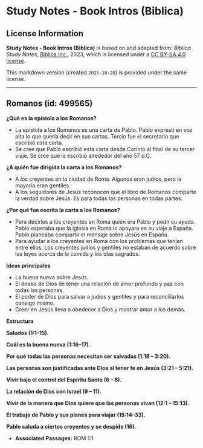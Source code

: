 # Study Notes - Book Intros (Biblica)

## License Information

**Study Notes - Book Intros (Biblica)** is based on and adapted from: _Biblica Study Notes_, [Biblica Inc.](https://www.biblica.com/), 2023, which is licensed under a [CC BY-SA 4.0 license](https://creativecommons.org/licenses/by-sa/4.0/legalcode.en).

This markdown version (created `2025-10-20`) is provided under the same license.



--------------------------------

## Romanos (id: 499565)

**¿Qué es la epístola a los** **Romanos?**

* La epístola a los Romanos es una carta de Pablo. Pablo expresó en voz alta lo que quería decir en sus cartas. Tercio fue el secretario que escribió esta carta.
* Se cree que Pablo escribió esta carta desde Corinto al final de su tercer viaje. Se cree que la escribió alrededor del año 57 d.C.

**¿A quién fue dirigida la carta a los Romanos?**

* A los creyentes en la ciudad de Roma. Algunos eran judíos, pero la mayoría eran gentiles.
* A los seguidores de Jesús reconocen que el libro de Romanos comparte la verdad sobre Jesús. Es para todas las personas en todas partes.

**¿Por qué fue escrita la carta a los Romanos?**

* Para decirles a los creyentes en Roma quién era Pablo y pedir su ayuda. Pablo esperaba que la iglesia en Roma lo apoyara en su viaje a España. Pablo planeaba compartir el mensaje sobre Jesús en España.
* Para ayudar a los creyentes en Roma con los problemas que tenían entre ellos. Los creyentes judíos y gentiles no estaban de acuerdo sobre las leyes acerca de la comida y los días sagrados.

**Ideas principales**

* La buena nueva sobre Jesús.
* El deseo de Dios de tener una relación de amor profundo y paz con todas las personas.
* El poder de Dios para salvar a judíos y gentiles y para reconciliarlos consigo mismo.
* Creer en Jesús lleva a obedecer a Dios y mostrar amor a los demás.

**Estructura**

**Saludos (1:1–15\).**

**Cuál es la buena nueva (1:16–17\).**

**Por qué todas las personas necesitan ser salvadas (1:18 – 3:20\).**

**Las personas son justificadas ante Dios al tener fe en Jesús (3:21 – 5:21\).**

**Vivir bajo el control del Espíritu Santo (6 – 8\).**

**La relación de Dios con Israel (9 – 11\).**

**Vivir de la manera que Dios quiere que las personas vivan (12:1 – 15:13\).**

**El trabajo de Pablo y sus planes para viajar (15:14–33\).**

**Pablo saluda a ciertos creyentes y se despide (16\).**

* **Associated Passages:** ROM 1:1

